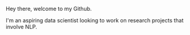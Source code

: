 Hey there, welcome to my Github.

I'm an aspiring data scientist looking to work on research projects that involve NLP. 
